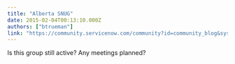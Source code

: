 ```yaml
---
title: "Alberta SNUG"
date: 2015-02-04T00:13:10.000Z
authors: ["btrueman"]
link: "https://community.servicenow.com/community?id=community_blog&sys_id=c4fc62a5dbd0dbc01dcaf3231f96191f"
---
```

<p>Is this group still active? Any meetings planned?</p>
